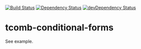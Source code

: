 [![Build Status](https://travis-ci.org/mondora-labs/tcomb-conditional-forms.svg?branch=master)](https://travis-ci.org/mondora-labs/tcomb-conditional-forms)
[![Dependency Status](https://david-dm.org/mondora-labs/tcomb-conditional-forms.svg)](https://david-dm.org/mondora-labs/tcomb-conditional-forms)
[![devDependency Status](https://david-dm.org/mondora-labs/tcomb-conditional-forms/dev-status.svg)](https://david-dm.org/mondora-labs/tcomb-conditional-forms#info=devDependencies)

# tcomb-conditional-forms

See example.
